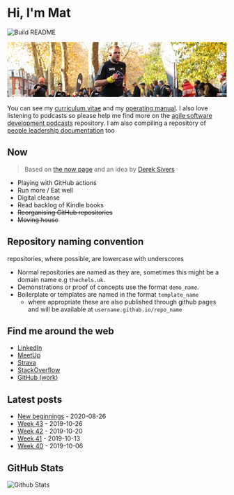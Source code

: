 # Hi, I'm Mat

![Build README](https://github.com/MatBenfield/MatBenfield/workflows/Build%20README/badge.svg)

![banner photo of Mat running in London](https://raw.githubusercontent.com/MatBenfield/MatBenfield/master/gh-header-image-cropped.jpg)

You can see my [curriculum vitae](https://github.com/MatBenfield/MatBenfield/blob/master/curriculum-vitae.md) and my [operating manual](https://github.com/MatBenfield/MatBenfield/blob/master/ooperating-manual.md). I also love listening to podcasts so please help me find more on the [agile software development podcasts](https://github.com/MatBenfield/agile_software_development_podcasts) repository. I am also compiling a repository of [people leadership documentation](https://github.com/MatBenfield/people_leadership_documentation) too

## Now

> Based on [the now page](https://thenow.page) and an idea by [Derek Sivers](https://sive.rs/nowff)

- Playing with GitHub actions
- Run more / Eat well
- Digital cleanse
- Read backlog of Kindle books
- ~~Reorganising GitHub repositories~~
- ~~Moving house~~

## Repository naming convention

repositories, where possible, are lowercase with underscores

- Normal repositories are named as they are, sometimes this might be a domain name e.g `thechels.uk`.
- Demonstrations or proof of concepts use the format `demo_name`.
- Boilerplate or templates are named in the format `template_name`
  - where appropriate these are also published through github pages and will be available at `username.github.io/repo_name`

## Find me around the web

- [LinkedIn](https://www.linkedin.com/in/mat-benfield/)
- [MeetUp](https://www.meetup.com/members/197754442/)
- [Strava](https://www.strava.com/athletes/24249743)
- [StackOverflow](https://stackoverflow.com/users/894932/mat-benfield?tab=topactivity)
- [GitHub (work)](https://github.com/MatBenfieldHESA)

## Latest posts

<!-- blog starts -->
* [New beginnings](https://thechels.uk/new-beginnings) - 2020-08-26
* [Week 43](https://thechels.uk/week-43) - 2019-10-26
* [Week 42](https://thechels.uk/week-42) - 2019-10-20
* [Week 41](https://thechels.uk/week-41) - 2019-10-13
* [Week 40](https://thechels.uk/week-40) - 2019-10-06
<!-- blog ends -->

## GitHub Stats

![Github Stats](https://github-readme-stats.vercel.app/api?username=MatBenfield&show_icons=true)
